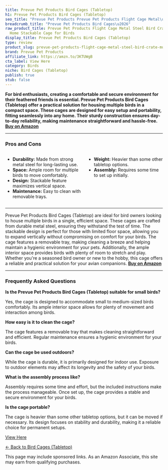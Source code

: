```yaml
---
title: Prevue Pet Products Bird Cages (Tabletop)
h1: Prevue Pet Products Bird Cages (Tabletop)
seo_title: "Prevue Pet Products Prevue Pet Products Flight Cage Metal\u2026"
breadcrumb_title: "Prevue Pet Products Bird Cages\u2026"
raw_product_title: Prevue Pet Products Flight Cage Metal Steel Bird Crate, Multi-Bird
  Home Stackable Cage for Birds
display_title: Prevue Pet Products Bird Cages (Tabletop)
type: review
product_slug: prevue-pet-products-flight-cage-metal-steel-bird-crate-multi-bird-home-e2704c23
brand: Prevue Pet Products
affiliate_link: https://amzn.to/3KTUWgB
cta_label: View Here
category: Birds
niche: Bird Cages (Tabletop)
publish: true
stub: false
---
```


<div id="intro" class="full-width">
  <p><strong>For bird enthusiasts, creating a comfortable and secure environment for their feathered friends is essential. Prevue Pet Products Bird Cages (Tabletop) offer a practical solution for housing multiple birds in a compact space. These cages are designed for easy setup and portability, fitting seamlessly into any home. Their sturdy construction ensures day-to-day reliability, making maintenance straightforward and hassle-free. </strong><a href="https://amzn.to/3KTUWgB" rel="nofollow sponsored noopener" target="_blank"><strong>Buy on Amazon</strong></a></p>
</div>

<hr />
<h3 id="pros-cons">Pros and Cons</h3>
<div class="pc-grid" style="display:grid;grid-template-columns:1fr 1fr;gap:16px;">
  <ul>
    <li><strong>Durability:</strong> Made from strong metal steel for long-lasting use.</li>
    <li><strong>Space:</strong> Ample room for multiple birds to move comfortably.</li>
    <li><strong>Design:</strong> Stackable feature maximizes vertical space.</li>
    <li><strong>Maintenance:</strong> Easy to clean with removable trays.</li>
  </ul>
  <ul>
    <li><strong>Weight:</strong> Heavier than some other tabletop options.</li>
    <li><strong>Assembly:</strong> Requires some time to set up initially.</li>
  </ul>
</div>
<hr />

<div class="full-width">
  <p>Prevue Pet Products Bird Cages (Tabletop) are ideal for bird owners looking to house multiple birds in a single, efficient space. These cages are crafted from durable metal steel, ensuring they withstand the test of time. The stackable design is perfect for those with limited floor space, allowing you to expand vertically without compromising on comfort for your birds. The cage features a removable tray, making cleaning a breeze and helping maintain a hygienic environment for your pets. Additionally, the ample interior space provides birds with plenty of room to stretch and play. Whether you're a seasoned bird owner or new to the hobby, this cage offers a reliable and practical solution for your avian companions. <a href="https://amzn.to/3KTUWgB" rel="nofollow sponsored noopener" target="_blank"><strong>Buy on Amazon</strong></a></p>
</div>

<hr />
<h3 id="faqs">Frequently Asked Questions</h3>

<p><strong>Is the Prevue Pet Products Bird Cages (Tabletop) suitable for small birds?</strong></p>
<p>Yes, the cage is designed to accommodate small to medium-sized birds comfortably. Its ample interior space allows for plenty of movement and interaction among birds.</p>

<p><strong>How easy is it to clean the cage?</strong></p>
<p>The cage features a removable tray that makes cleaning straightforward and efficient. Regular maintenance ensures a hygienic environment for your birds.</p>

<p><strong>Can the cage be used outdoors?</strong></p>
<p>While the cage is durable, it is primarily designed for indoor use. Exposure to outdoor elements may affect its longevity and the safety of your birds.</p>

<p><strong>What is the assembly process like?</strong></p>
<p>Assembly requires some time and effort, but the included instructions make the process manageable. Once set up, the cage provides a stable and secure environment for your birds.</p>

<p><strong>Is the cage portable?</strong></p>
<p>The cage is heavier than some other tabletop options, but it can be moved if necessary. Its design focuses on stability and durability, making it a reliable choice for permanent setups.</p>
<p><a class="btn" href="https://amzn.to/3KTUWgB" target="_blank" rel="nofollow sponsored noopener">View Here</a></p>
<p><a href="/roundups/birds/bird-cages-tabletop-/">← Back to Bird Cages (Tabletop)</a></p>
<aside class="disclosure">This page may include sponsored links. As an Amazon Associate, this site may earn from qualifying purchases.</aside>
